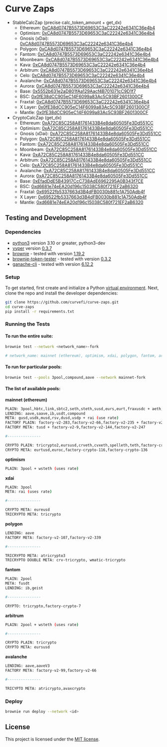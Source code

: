 # Curve Zaps

- StableCalcZap (precise calc_token_amount + get_dx)
  - Ethereum: [0xCA8d0747B5573D69653C3aC22242e6341C36e4b4](https://etherscan.io/address/0xCA8d0747B5573D69653C3aC22242e6341C36e4b4#code)
  - Optimism: [0xCA8d0747B5573D69653C3aC22242e6341C36e4b4](https://optimistic.etherscan.io/address/0xCA8d0747B5573D69653C3aC22242e6341C36e4b4#code)
  - Gnosis (xDai): [0xCA8d0747B5573D69653C3aC22242e6341C36e4b4](https://gnosisscan.io/address/0xCA8d0747B5573D69653C3aC22242e6341C36e4b4#code)
  - Polygon: [0xCA8d0747B5573D69653C3aC22242e6341C36e4b4](https://polygonscan.com/address/0xCA8d0747B5573D69653C3aC22242e6341C36e4b4#code)
  - Fantom: [0xCA8d0747B5573D69653C3aC22242e6341C36e4b4](https://ftmscan.com/address/0xCA8d0747B5573D69653C3aC22242e6341C36e4b4#code)
  - Moonbeam: [0xCA8d0747B5573D69653C3aC22242e6341C36e4b4](https://moonscan.io/address/0xCA8d0747B5573D69653C3aC22242e6341C36e4b4#code)
  - Kava: [0xCA8d0747B5573D69653C3aC22242e6341C36e4b4](https://explorer.kava.io/address/0xCA8d0747B5573D69653C3aC22242e6341C36e4b4/contracts)
  - Arbitrum: [0xCA8d0747B5573D69653C3aC22242e6341C36e4b4](https://arbiscan.io/address/0xCA8d0747B5573D69653C3aC22242e6341C36e4b4#code)
  - Celo: [0xCA8d0747B5573D69653C3aC22242e6341C36e4b4](https://celoscan.io/address/0xCA8d0747B5573D69653C3aC22242e6341C36e4b4#code)
  - Avalanche: [0xCA8d0747B5573D69653C3aC22242e6341C36e4b4](https://snowtrace.io/address/0xCA8d0747B5573D69653C3aC22242e6341C36e4b4#code)
  - Aurora: [0xCA8d0747B5573D69653C3aC22242e6341C36e4b4](https://explorer.aurora.dev/address/0xCA8d0747B5573D69653C3aC22242e6341C36e4b4/contracts)
  - Base: [0x5552b631e2aD801fAa129Aacf4B701071cC9D1f7](https://basescan.org/address/0x5552b631e2aD801fAa129Aacf4B701071cC9D1f7#code)
  - BSC: [0x0fE38dCC905eC14F6099a83Ac5C93BF2601300CF](https://bscscan.com/address/0x0fE38dCC905eC14F6099a83Ac5C93BF2601300CF#code)
  - Fraxtal: [0xCA8d0747B5573D69653C3aC22242e6341C36e4b4](https://fraxscan.com/address/0xCA8d0747B5573D69653C3aC22242e6341C36e4b4#code)
  - X Layer: [0x0fE38dCC905eC14F6099a83Ac5C93BF2601300CF](https://www.oklink.com/ru/xlayer/address/0x0fe38dcc905ec14f6099a83ac5c93bf2601300cf/contract)
  - Mantle: [0x0fE38dCC905eC14F6099a83Ac5C93BF2601300CF](https://mantlescan.xyz/address/0x0fe38dcc905ec14f6099a83ac5c93bf2601300cf#code)
- CryptoCalcZap (get_dx)
  - Ethereum: [0xA72C85C258A81761433B4e8da60505Fe3Dd551CC](https://etherscan.io/address/0xA72C85C258A81761433B4e8da60505Fe3Dd551CC#code)
  - Optimism: [0xA72C85C258A81761433B4e8da60505Fe3Dd551CC](https://optimistic.etherscan.io/address/0xA72C85C258A81761433B4e8da60505Fe3Dd551CC#code)
  - Gnosis (xDai): [0xA72C85C258A81761433B4e8da60505Fe3Dd551CC](https://gnosisscan.io/address/0xA72C85C258A81761433B4e8da60505Fe3Dd551CC#code)
  - Polygon: [0xA72C85C258A81761433B4e8da60505Fe3Dd551CC](https://polygonscan.com/address/0xA72C85C258A81761433B4e8da60505Fe3Dd551CC#code)
  - Fantom: [0xA72C85C258A81761433B4e8da60505Fe3Dd551CC](https://ftmscan.com/address/0xA72C85C258A81761433B4e8da60505Fe3Dd551CC#code)
  - Moonbeam: [0xA72C85C258A81761433B4e8da60505Fe3Dd551CC](https://moonscan.io/address/0xA72C85C258A81761433B4e8da60505Fe3Dd551CC#code)
  - Kava: [0xA72C85C258A81761433B4e8da60505Fe3Dd551CC](https://explorer.kava.io/address/0xA72C85C258A81761433B4e8da60505Fe3Dd551CC/contracts)
  - Arbitrum: [0xA72C85C258A81761433B4e8da60505Fe3Dd551CC](https://arbiscan.io/address/0xA72C85C258A81761433B4e8da60505Fe3Dd551CC#code)
  - Celo: [0xA72C85C258A81761433B4e8da60505Fe3Dd551CC](https://celoscan.io/address/0xA72C85C258A81761433B4e8da60505Fe3Dd551CC#code)
  - Avalanche: [0xA72C85C258A81761433B4e8da60505Fe3Dd551CC](https://snowtrace.io/address/0xA72C85C258A81761433B4e8da60505Fe3Dd551CC#code)
  - Aurora: [0xA72C85C258A81761433B4e8da60505Fe3Dd551CC](https://explorer.aurora.dev/address/0xA72C85C258A81761433B4e8da60505Fe3Dd551CC/contracts)
  - Base: [0xEfadDdE5B43917CcC738AdE6962295A0B343f7CE](https://basescan.org/address/0xEfadDdE5B43917CcC738AdE6962295A0B343f7CE#code)
  - BSC: [0xd6681e74eEA20d196c15038C580f721EF2aB6320](https://bscscan.com/address/0xd6681e74eEA20d196c15038C580f721EF2aB6320#code)
  - Fraxtal: [0x69522fb5337663d3B4dFB0030b881c1A750Adb4f](https://fraxscan.com/address/0x69522fb5337663d3B4dFB0030b881c1A750Adb4f#code)
  - X Layer: [0x69522fb5337663d3B4dFB0030b881c1A750Adb4f](https://www.oklink.com/xlayer/address/0x69522fb5337663d3b4dfb0030b881c1a750adb4f/contract)
  - Mantle: [0xd6681e74eEA20d196c15038C580f721EF2aB6320](https://mantlescan.xyz/address/0xd6681e74eea20d196c15038c580f721ef2ab6320#code)

## Testing and Development

### Dependencies

- [python3](https://www.python.org/downloads/release/python-368/) version 3.10 or greater, python3-dev
- [vyper](https://github.com/vyperlang/vyper) version [0.3.7](https://github.com/vyperlang/vyper/releases/tag/v0.3.7)
- [brownie](https://github.com/iamdefinitelyahuman/brownie) - tested with version [1.19.2](https://github.com/eth-brownie/brownie/releases/tag/v1.19.2)
- [brownie-token-tester](https://github.com/iamdefinitelyahuman/brownie-token-tester) - tested with version [0.3.2](https://github.com/iamdefinitelyahuman/brownie-token-tester/releases/tag/v0.3.2)
- [ganache-cli](https://github.com/trufflesuite/ganache-cli) - tested with version [6.12.2](https://github.com/trufflesuite/ganache-cli/releases/tag/v6.12.2)

### Setup

To get started, first create and initialize a Python [virtual environment](https://docs.python.org/3/library/venv.html). Next, clone the repo and install the developer dependencies:

```bash
git clone https://github.com/curvefi/curve-zaps.git
cd curve-zaps
pip install -r requirements.txt
```

### Running the Tests

#### To run the entire suite:

```bash
brownie test --network <network_name>-fork

# network_name: mainnet (ethereum), optimism, xdai, polygon, fantom, arbitrum, avalanche
```

#### To run for particular pools:

```bash
brownie test --pools 3pool,compound,aave --network mainnet-fork
```

#### The list of available pools:

**mainnet (ethereum)**
```bash
PLAIN: 3pool,hbtc,link,sbtc2,seth,steth,susd,eurs,eurt,fraxusdc + aeth,reth (use rate)
LENDING: aave,saave,ib,usdt,compound
META: gusd,usdk,musd,rsv,dusd,usdp + rai (use rate)
FACTORY PLAIN: factory-v2-283,factory-v2-66,factory-v2-235 + factory-v2-303 (pool_type 10)
FACTORY META: tusd + factory-v2-9,factory-v2-144,factory-v2-247

#---------------

CRYPTO PLAIN: tricrypto2,eursusd,crveth,cvxeth,spelleth,teth,factory-crypto-37,factory-crypto-204
CRYPTO META: eurtusd,euroc,factory-crypto-116,factory-crypto-136
```

**optimism**
```bash
PLAIN: 3pool + wsteth (uses rate)
```

**xdai**
```bash
PLAIN: 3pool
META: rai (uses rate)

#---------------

CRYPTO META: eureusd
TRICRYPTO META: tricrypto
```

**polygon**
```bash
LENDING: aave
FACTORY META: factory-v2-107,factory-v2-339

#---------------

TRICRYPTO META: atricrypto3
TRICRYPTO DOUBLE META: crv-tricrypto, wmatic-tricrypto
```

**fantom**
```bash
PLAIN: 2pool
META: fusdt
LENDING: ib,geist

#---------------

CRYPTO: tricrypto,factory-crypto-7
```

**arbitrum**
```bash
PLAIN: 2pool + wsteth (uses rate)

#---------------

CRYPTO PLAIN: tricrypto
CRYPTO META: eursusd
```

**avalanche**
```bash
LENDING: aave,aaveV3
FACTORY META: factory-v2-99,factory-v2-66

#---------------

TRICYPTO META: atricrypto,avaxcrypto
```

### Deploy
```bash
brownie run deploy --network <id>
```

## License

This project is licensed under the [MIT license](LICENSE).
